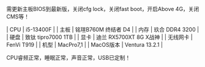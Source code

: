 需更新主板BIOS到最新版，关闭cfg lock，关闭fast boot，开启Above 4G，关闭CMS等！

| CPU	| i5-13400F |
| 主板 |	铭瑄B760M 终结者 D4 |
| 内存 |	玖合 DDR4 3200 |
| 硬盘 | 致钛 tipro7000 1TB |
| 显卡 |	迪兰 RX5700XT 8G X战神 |
| 无线网卡 |	FenVi T919 |
| 机型 |	MacPro7,1 |
| MacOS版本 | 	Ventura 13.2.1 |

CPU睿频正常，睡眠正常，声音正常，USB已定制！
